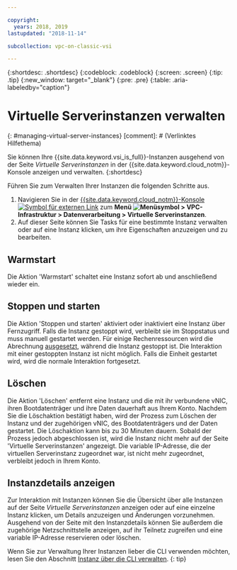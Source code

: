 ```yaml
---

copyright:
  years: 2018, 2019
lastupdated: "2018-11-14"

subcollection: vpc-on-classic-vsi

---
```


{:shortdesc: .shortdesc}
{:codeblock: .codeblock}
{:screen: .screen}
{:tip: .tip}
{:new_window: target="_blank"}
{:pre: .pre}
{:table: .aria-labeledby="caption"}

# Virtuelle Serverinstanzen verwalten
{: #managing-virtual-server-instances}
[comment]: # (Verlinktes Hilfethema)

Sie können Ihre {{site.data.keyword.vsi_is_full}}-Instanzen ausgehend von der Seite *Virtuelle Serverinstanzen* in der {{site.data.keyword.cloud_notm}}-Konsole anzeigen und verwalten.
{:shortdesc}

Führen Sie zum Verwalten Ihrer Instanzen die folgenden Schritte aus.
1. Navigieren Sie in der [{{site.data.keyword.cloud_notm}}-Konsole ![Symbol für externen Link](../icons/launch-glyph.svg "Symbol für externen Link")](https://console.cloud.ibm.com/vpc) zum **Menü ![Menüsymbol](../icons/icon_hamburger.svg) > VPC-Infrastruktur > Datenverarbeitung > Virtuelle Serverinstanzen**.
2. Auf dieser Seite können Sie Tasks für eine bestimmte Instanz verwalten oder auf eine Instanz klicken, um ihre Eigenschaften anzuzeigen und zu bearbeiten.

## Warmstart

Die Aktion 'Warmstart' schaltet eine Instanz sofort ab und anschließend wieder ein.

## Stoppen und starten

Die Aktion 'Stoppen und starten' aktiviert oder inaktiviert eine Instanz über Fernzugriff. Falls die Instanz gestoppt wird, verbleibt sie im Stoppstatus und muss manuell gestartet werden. Für einige Rechenressourcen wird die Abrechnung [ausgesetzt](/docs/vpc-on-classic?topic=vpc-on-classic-pricing-for-virtual-servers-for-vpc#suspend-billing), während die Instanz gestoppt ist. Die Interaktion mit einer gestoppten Instanz ist nicht möglich. Falls die Einheit gestartet wird, wird die normale Interaktion fortgesetzt.

## Löschen

Die Aktion 'Löschen' entfernt eine Instanz und die mit ihr verbundene vNIC, ihren Bootdatenträger und ihre Daten dauerhaft aus Ihrem Konto. Nachdem Sie die Löschaktion bestätigt haben, wird der Prozess zum Löschen der Instanz und der zugehörigen vNIC, des Bootdatenträgers und der Daten gestartet. Die Löschaktion kann bis zu 30 Minuten dauern. Sobald der Prozess jedoch abgeschlossen ist, wird die Instanz nicht mehr auf der Seite 'Virtuelle Serverinstanzen' angezeigt. Die variable IP-Adresse, die der virtuellen Serverinstanz zugeordnet war, ist nicht mehr zugeordnet, verbleibt jedoch in Ihrem Konto.

## Instanzdetails anzeigen
Zur Interaktion mit Instanzen können Sie die Übersicht über alle Instanzen auf der Seite *Virtuelle Serverinstanzen* anzeigen oder auf eine einzelne Instanz klicken, um Details anzuzeigen und Änderungen vorzunehmen. Ausgehend von der Seite mit den Instanzdetails können Sie außerdem die zugehörige Netzschnittstelle anzeigen, auf ihr Teilnetz zugreifen und eine variable IP-Adresse reservieren oder löschen.

Wenn Sie zur Verwaltung Ihrer Instanzen lieber die CLI verwenden möchten, lesen Sie den Abschnitt [Instanz über die CLI verwalten](/docs/vpc-on-classic-vsi?topic=vpc-on-classic-vsi-managing-virtual-servers-cli#managing-virtual-servers-cli).
{: tip}
